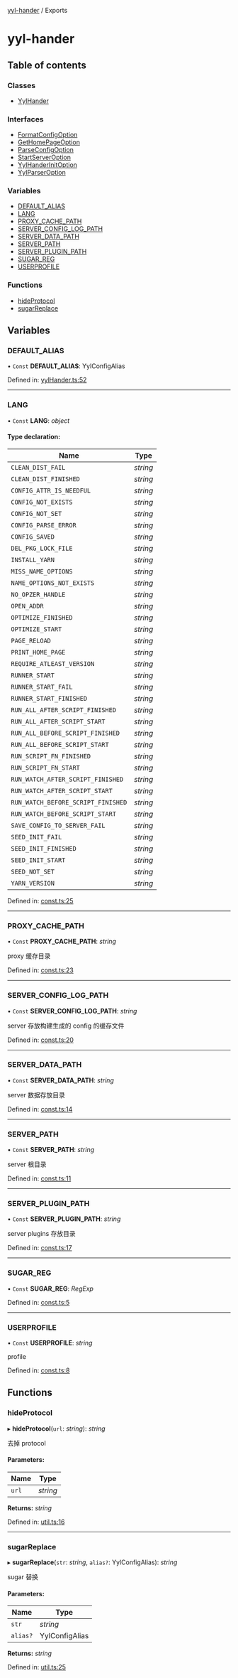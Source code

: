 [yyl-hander](README.md) / Exports

# yyl-hander

## Table of contents

### Classes

- [YylHander](classes/yylhander.md)

### Interfaces

- [FormatConfigOption](interfaces/formatconfigoption.md)
- [GetHomePageOption](interfaces/gethomepageoption.md)
- [ParseConfigOption](interfaces/parseconfigoption.md)
- [StartServerOption](interfaces/startserveroption.md)
- [YylHanderInitOption](interfaces/yylhanderinitoption.md)
- [YylParserOption](interfaces/yylparseroption.md)

### Variables

- [DEFAULT_ALIAS](modules.md#default_alias)
- [LANG](modules.md#lang)
- [PROXY_CACHE_PATH](modules.md#proxy_cache_path)
- [SERVER_CONFIG_LOG_PATH](modules.md#server_config_log_path)
- [SERVER_DATA_PATH](modules.md#server_data_path)
- [SERVER_PATH](modules.md#server_path)
- [SERVER_PLUGIN_PATH](modules.md#server_plugin_path)
- [SUGAR_REG](modules.md#sugar_reg)
- [USERPROFILE](modules.md#userprofile)

### Functions

- [hideProtocol](modules.md#hideprotocol)
- [sugarReplace](modules.md#sugarreplace)

## Variables

### DEFAULT_ALIAS

• `Const` **DEFAULT_ALIAS**: YylConfigAlias

Defined in: [yylHander.ts:52](https://github.com/jackness1208/yyl-hander/blob/7fcda46/src/yylHander.ts#L52)

---

### LANG

• `Const` **LANG**: _object_

#### Type declaration:

| Name                               | Type     |
| ---------------------------------- | -------- |
| `CLEAN_DIST_FAIL`                  | _string_ |
| `CLEAN_DIST_FINISHED`              | _string_ |
| `CONFIG_ATTR_IS_NEEDFUL`           | _string_ |
| `CONFIG_NOT_EXISTS`                | _string_ |
| `CONFIG_NOT_SET`                   | _string_ |
| `CONFIG_PARSE_ERROR`               | _string_ |
| `CONFIG_SAVED`                     | _string_ |
| `DEL_PKG_LOCK_FILE`                | _string_ |
| `INSTALL_YARN`                     | _string_ |
| `MISS_NAME_OPTIONS`                | _string_ |
| `NAME_OPTIONS_NOT_EXISTS`          | _string_ |
| `NO_OPZER_HANDLE`                  | _string_ |
| `OPEN_ADDR`                        | _string_ |
| `OPTIMIZE_FINISHED`                | _string_ |
| `OPTIMIZE_START`                   | _string_ |
| `PAGE_RELOAD`                      | _string_ |
| `PRINT_HOME_PAGE`                  | _string_ |
| `REQUIRE_ATLEAST_VERSION`          | _string_ |
| `RUNNER_START`                     | _string_ |
| `RUNNER_START_FAIL`                | _string_ |
| `RUNNER_START_FINISHED`            | _string_ |
| `RUN_ALL_AFTER_SCRIPT_FINISHED`    | _string_ |
| `RUN_ALL_AFTER_SCRIPT_START`       | _string_ |
| `RUN_ALL_BEFORE_SCRIPT_FINISHED`   | _string_ |
| `RUN_ALL_BEFORE_SCRIPT_START`      | _string_ |
| `RUN_SCRIPT_FN_FINISHED`           | _string_ |
| `RUN_SCRIPT_FN_START`              | _string_ |
| `RUN_WATCH_AFTER_SCRIPT_FINISHED`  | _string_ |
| `RUN_WATCH_AFTER_SCRIPT_START`     | _string_ |
| `RUN_WATCH_BEFORE_SCRIPT_FINISHED` | _string_ |
| `RUN_WATCH_BEFORE_SCRIPT_START`    | _string_ |
| `SAVE_CONFIG_TO_SERVER_FAIL`       | _string_ |
| `SEED_INIT_FAIL`                   | _string_ |
| `SEED_INIT_FINISHED`               | _string_ |
| `SEED_INIT_START`                  | _string_ |
| `SEED_NOT_SET`                     | _string_ |
| `YARN_VERSION`                     | _string_ |

Defined in: [const.ts:25](https://github.com/jackness1208/yyl-hander/blob/7fcda46/src/const.ts#L25)

---

### PROXY_CACHE_PATH

• `Const` **PROXY_CACHE_PATH**: _string_

proxy 缓存目录

Defined in: [const.ts:23](https://github.com/jackness1208/yyl-hander/blob/7fcda46/src/const.ts#L23)

---

### SERVER_CONFIG_LOG_PATH

• `Const` **SERVER_CONFIG_LOG_PATH**: _string_

server 存放构建生成的 config 的缓存文件

Defined in: [const.ts:20](https://github.com/jackness1208/yyl-hander/blob/7fcda46/src/const.ts#L20)

---

### SERVER_DATA_PATH

• `Const` **SERVER_DATA_PATH**: _string_

server 数据存放目录

Defined in: [const.ts:14](https://github.com/jackness1208/yyl-hander/blob/7fcda46/src/const.ts#L14)

---

### SERVER_PATH

• `Const` **SERVER_PATH**: _string_

server 根目录

Defined in: [const.ts:11](https://github.com/jackness1208/yyl-hander/blob/7fcda46/src/const.ts#L11)

---

### SERVER_PLUGIN_PATH

• `Const` **SERVER_PLUGIN_PATH**: _string_

server plugins 存放目录

Defined in: [const.ts:17](https://github.com/jackness1208/yyl-hander/blob/7fcda46/src/const.ts#L17)

---

### SUGAR_REG

• `Const` **SUGAR_REG**: _RegExp_

Defined in: [const.ts:5](https://github.com/jackness1208/yyl-hander/blob/7fcda46/src/const.ts#L5)

---

### USERPROFILE

• `Const` **USERPROFILE**: _string_

profile

Defined in: [const.ts:8](https://github.com/jackness1208/yyl-hander/blob/7fcda46/src/const.ts#L8)

## Functions

### hideProtocol

▸ **hideProtocol**(`url`: _string_): _string_

去掉 protocol

#### Parameters:

| Name  | Type     |
| ----- | -------- |
| `url` | _string_ |

**Returns:** _string_

Defined in: [util.ts:16](https://github.com/jackness1208/yyl-hander/blob/7fcda46/src/util.ts#L16)

---

### sugarReplace

▸ **sugarReplace**(`str`: _string_, `alias?`: YylConfigAlias): _string_

sugar 替换

#### Parameters:

| Name     | Type           |
| -------- | -------------- |
| `str`    | _string_       |
| `alias?` | YylConfigAlias |

**Returns:** _string_

Defined in: [util.ts:25](https://github.com/jackness1208/yyl-hander/blob/7fcda46/src/util.ts#L25)
